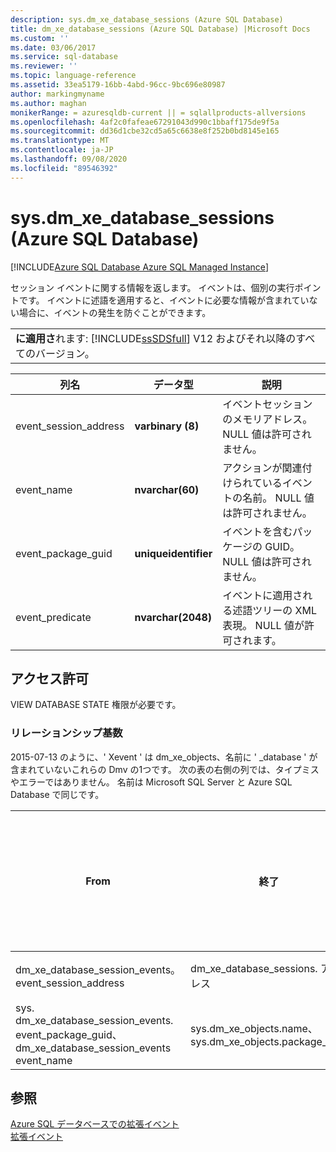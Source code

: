 ```yaml
---
description: sys.dm_xe_database_sessions (Azure SQL Database)
title: dm_xe_database_sessions (Azure SQL Database) |Microsoft Docs
ms.custom: ''
ms.date: 03/06/2017
ms.service: sql-database
ms.reviewer: ''
ms.topic: language-reference
ms.assetid: 33ea5179-16bb-4abd-96cc-9bc696e80987
author: markingmyname
ms.author: maghan
monikerRange: = azuresqldb-current || = sqlallproducts-allversions
ms.openlocfilehash: 4af2c0fafeae67291043d990c1bbaff175de9f5a
ms.sourcegitcommit: dd36d1cbe32cd5a65c6638e8f252b0bd8145e165
ms.translationtype: MT
ms.contentlocale: ja-JP
ms.lasthandoff: 09/08/2020
ms.locfileid: "89546392"
---
```

# <a name="sysdm_xe_database_sessions-azure-sql-database"></a>sys.dm_xe_database_sessions (Azure SQL Database)
[!INCLUDE[Azure SQL Database Azure SQL Managed Instance](../../includes/applies-to-version/asdb-asdbmi.md)]

  セッション イベントに関する情報を返します。 イベントは、個別の実行ポイントです。 イベントに述語を適用すると、イベントに必要な情報が含まれていない場合に、イベントの発生を防ぐことができます。  
  
||  
|-|  
|**に適用さ**れます: [!INCLUDE[ssSDSfull](../../includes/sssdsfull-md.md)] V12 およびそれ以降のすべてのバージョン。|  
  
|列名|データ型|説明|  
|-----------------|---------------|-----------------|  
|event_session_address|**varbinary (8)**|イベントセッションのメモリアドレス。 NULL 値は許可されません。|  
|event_name|**nvarchar(60)**|アクションが関連付けられているイベントの名前。 NULL 値は許可されません。|  
|event_package_guid|**uniqueidentifier**|イベントを含むパッケージの GUID。 NULL 値は許可されません。|  
|event_predicate|**nvarchar(2048)**|イベントに適用される述語ツリーの XML 表現。 NULL 値が許可されます。|  
  
## <a name="permissions"></a>アクセス許可  
 VIEW DATABASE STATE 権限が必要です。  
  
### <a name="relationship-cardinalities"></a>リレーションシップ基数  
2015-07-13 のように、' Xevent ' は dm_xe_objects、名前に ' _database ' が含まれていないこれらの Dmv の1つです。 次の表の右側の列では、タイプミスやエラーではありません。 名前は Microsoft SQL Server と Azure SQL Database で同じです。  
  
|From|終了|リレーションシップ|  
|--------|------|----------------|  
|dm_xe_database_session_events。 event_session_address|dm_xe_database_sessions. アドレス|多対一|  
|sys. dm_xe_database_session_events. event_package_guid、dm_xe_database_session_events event_name|sys.dm_xe_objects.name、sys.dm_xe_objects.package_guid|多対一|  
  
## <a name="see-also"></a>参照  
[Azure SQL データベースでの拡張イベント](https://azure.microsoft.com/documentation/articles/sql-database-xevent-db-diff-from-svr/)  
[拡張イベント](../../relational-databases/extended-events/extended-events.md)  
  
 
